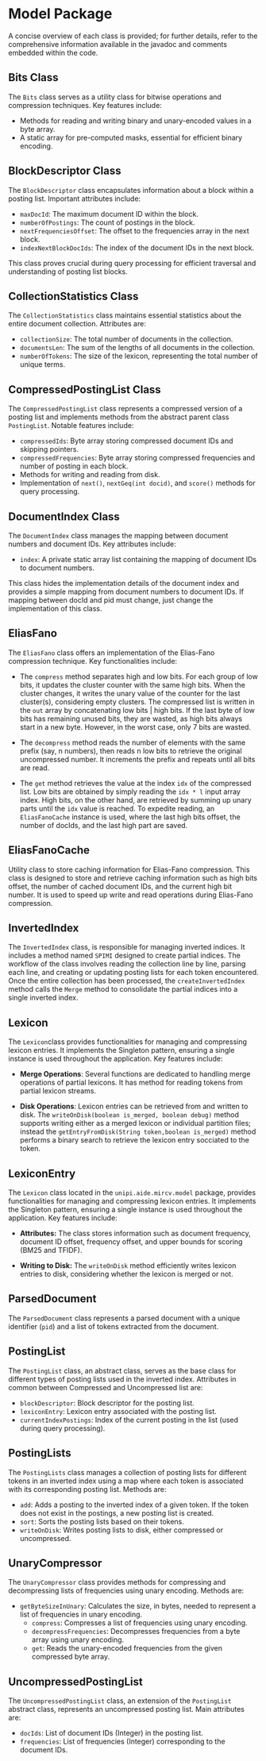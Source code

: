 # Model Package
A concise overview of each class is provided; for further details, refer to the comprehensive information available in the javadoc and comments embedded within the code.

## Bits Class
The `Bits` class serves as a utility class for bitwise operations and compression techniques. Key features include:
- Methods for reading and writing binary and unary-encoded values in a byte array.
- A static array for pre-computed masks, essential for efficient binary encoding.

## BlockDescriptor Class
The `BlockDescriptor` class encapsulates information about a block within a posting list. Important attributes include:
- `maxDocId`: The maximum document ID within the block.
- `numberOfPostings`: The count of postings in the block.
- `nextFrequenciesOffset`: The offset to the frequencies array in the next block.
- `indexNextBlockDocIds`: The index of the document IDs in the next block.

This class proves crucial during query processing for efficient traversal and understanding of posting list blocks.

## CollectionStatistics Class
The `CollectionStatistics` class maintains essential statistics about the entire document collection. Attributes are:
- `collectionSize`: The total number of documents in the collection.
- `documentsLen`: The sum of the lengths of all documents in the collection.
- `numberOfTokens`: The size of the lexicon, representing the total number of unique terms.

## CompressedPostingList Class
The `CompressedPostingList` class represents a compressed version of a posting list and implements methods from the abstract parent class `PostingList`. Notable features include:
- `compressedIds`: Byte array storing compressed document IDs and skipping pointers.
- `compressedFrequencies`: Byte array storing compressed frequencies and number of posting in each block.
- Methods for writing and reading from disk.
- Implementation of `next()`, `nextGeq(int docid)`, and `score()` methods for query processing.

## DocumentIndex Class
The `DocumentIndex` class manages the mapping between document numbers and document IDs. Key attributes include:
- `index`: A private static array list containing the mapping of document IDs to document numbers.

This class hides the implementation details of the document index and provides a simple mapping from document numbers to document IDs.
If mapping between docId and pid must change, just change the implementation of this class.

## EliasFano
The `EliasFano` class offers an implementation of the Elias-Fano compression technique. Key functionalities include:
- The `compress` method separates high and low bits. For each group of low bits, it updates the cluster counter with the same high bits. When the cluster changes, it writes the unary value of the counter for the last cluster(s), considering empty clusters. The compressed list is written in the `out` array by concatenating low bits | high bits. If the last byte of low bits has remaining unused bits, they are wasted, as high bits always start in a new byte. However, in the worst case, only 7 bits are wasted.

- The `decompress` method reads the number of elements with the same prefix (say, n numbers), then reads n low bits to retrieve the original uncompressed number. It increments the prefix and repeats until all bits are read.

- The `get` method retrieves the value at the index `idx` of the compressed list. Low bits are obtained by simply reading the `idx * l` input array index. High bits, on the other hand, are retrieved by summing up unary parts until the `idx` value is reached. To expedite reading, an `EliasFanoCache` instance is used, where the last high bits offset, the number of docIds, and the last high part are saved.

## EliasFanoCache
Utility class to store caching information for Elias-Fano compression. This class is designed to store and retrieve caching information such as high bits offset, the number of cached document IDs, and the current high bit number. It is used to speed up write and read operations during Elias-Fano compression.

## InvertedIndex
 The `InvertedIndex` class, is responsible for managing inverted indices. It includes a method named `SPIMI` designed to create partial indices. The workflow of the class involves reading the collection line by line, parsing each line, and creating or updating posting lists for each token encountered. Once the entire collection has been processed, the `createInvertedIndex` method calls the `Merge` method to consolidate the partial indices into a single inverted index.

## Lexicon
The `Lexicon`class provides functionalities for managing and compressing lexicon entries. It implements the Singleton pattern, ensuring a single instance is used throughout the application. Key features include:
- **Merge Operations**: Several functions are dedicated to handling merge operations of partial lexicons. It has method for reading tokens from partial lexicon streams.

- **Disk Operations**: Lexicon entries can be retrieved from and written to disk. The `writeOnDisk(boolean is_merged, boolean debug)` method supports writing either as a merged lexicon or individual partition files; instead the `getEntryFromDisk(String token,boolean is_merged)` method performs a binary search to retrieve the lexicon entry socciated to the token.

## LexiconEntry
The `Lexicon` class located in the `unipi.aide.mircv.model` package, provides functionalities for managing and compressing lexicon entries. It implements the Singleton pattern, ensuring a single instance is used throughout the application. Key features include:
- **Attributes:** The class stores information such as document frequency, document ID offset, frequency offset, and upper bounds for scoring (BM25 and TFIDF).

- **Writing to Disk:** The `writeOnDisk` method efficiently writes lexicon entries to disk, considering whether the lexicon is merged or not.

## ParsedDocument
The `ParsedDocument` class represents a parsed document with a unique identifier (`pid`) and a list of tokens extracted from the document.

## PostingList
The `PostingList` class, an abstract class, serves as the base class for different types of posting lists used in the inverted index.
Attributes in common between Compressed and Uncompressed list are: 
- `blockDescriptor`: Block descriptor for the posting list.
- `lexiconEntry`: Lexicon entry associated with the posting list.
- `currentIndexPostings`: Index of the current posting in the list (used during query processing).

## PostingLists
The `PostingLists` class manages a collection of posting lists for different tokens in an inverted index using a map where each token is associated with its corresponding posting list.
Methods are:
- `add`: Adds a posting to the inverted index of a given token. If the token does not exist in the postings, a new posting list is created.
- `sort`: Sorts the posting lists based on their tokens.
- `writeOnDisk`: Writes posting lists to disk, either compressed or uncompressed.

## UnaryCompressor
The `UnaryCompressor` class provides methods for compressing and decompressing lists of frequencies using unary encoding.
Methods are:
- `getByteSizeInUnary`: Calculates the size, in bytes, needed to represent a list of frequencies in unary encoding.
   - `compress`: Compresses a list of frequencies using unary encoding.
   - `decompressFrequencies`: Decompresses frequencies from a byte array using unary encoding.
   - `get`: Reads the unary-encoded frequencies from the given compressed byte array.
  
## UncompressedPostingList
The `UncompressedPostingList` class, an extension of the `PostingList` abstract class, represents an uncompressed posting list.
Main attributes are:
- `docIds`: List of document IDs (Integer) in the posting list.
- `frequencies`: List of frequencies (Integer) corresponding to the document IDs.
